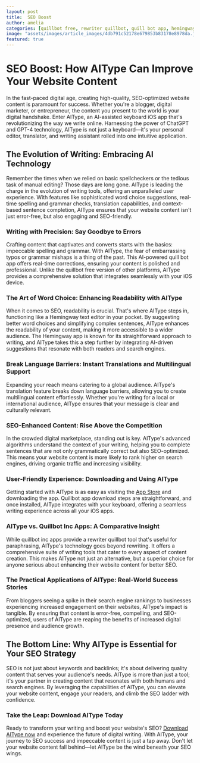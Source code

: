```yaml
---
layout: post
title:  SEO Boost
author: amelia
categories: [quillbot free, rewriter quillbot, quill bot app, hemingway text editor, quillbot inc apps, quillbot app download, hemingway app]
image: "assets/images/article_images/4db791c52178e679853b83178e8978da.jpg"
featured: true
---
```


# SEO Boost: How AIType Can Improve Your Website Content

In the fast-paced digital age, creating high-quality, SEO-optimized website content is paramount for success. Whether you're a blogger, digital marketer, or entrepreneur, the content you present to the world is your digital handshake. Enter AIType, an AI-assisted keyboard iOS app that's revolutionizing the way we write online. Harnessing the power of ChatGPT and GPT-4 technology, AIType is not just a keyboard—it's your personal editor, translator, and writing assistant rolled into one intuitive application.

## The Evolution of Writing: Embracing AI Technology

Remember the times when we relied on basic spellcheckers or the tedious task of manual editing? Those days are long gone. AIType is leading the charge in the evolution of writing tools, offering an unparalleled user experience. With features like sophisticated word choice suggestions, real-time spelling and grammar checks, translation capabilities, and context-based sentence completion, AIType ensures that your website content isn't just error-free, but also engaging and SEO-friendly.

### Writing with Precision: Say Goodbye to Errors

Crafting content that captivates and converts starts with the basics: impeccable spelling and grammar. With AIType, the fear of embarrassing typos or grammar mishaps is a thing of the past. This AI-powered quill bot app offers real-time corrections, ensuring your content is polished and professional. Unlike the quillbot free version of other platforms, AIType provides a comprehensive solution that integrates seamlessly with your iOS device.

### The Art of Word Choice: Enhancing Readability with AIType

When it comes to SEO, readability is crucial. That's where AIType steps in, functioning like a Hemingway text editor in your pocket. By suggesting better word choices and simplifying complex sentences, AIType enhances the readability of your content, making it more accessible to a wider audience. The Hemingway app is known for its straightforward approach to writing, and AIType takes this a step further by integrating AI-driven suggestions that resonate with both readers and search engines.

### Break Language Barriers: Instant Translations and Multilingual Support

Expanding your reach means catering to a global audience. AIType's translation feature breaks down language barriers, allowing you to create multilingual content effortlessly. Whether you're writing for a local or international audience, AIType ensures that your message is clear and culturally relevant.

### SEO-Enhanced Content: Rise Above the Competition

In the crowded digital marketplace, standing out is key. AIType's advanced algorithms understand the context of your writing, helping you to complete sentences that are not only grammatically correct but also SEO-optimized. This means your website content is more likely to rank higher on search engines, driving organic traffic and increasing visibility.

### User-Friendly Experience: Downloading and Using AIType

Getting started with AIType is as easy as visiting the [App Store](https://apps.apple.com/us/app/aitype-grammar-check-keyboard/id6469163944) and downloading the app. Quillbot app download steps are straightforward, and once installed, AIType integrates with your keyboard, offering a seamless writing experience across all your iOS apps.

### AIType vs. Quillbot Inc Apps: A Comparative Insight

While quillbot inc apps provide a rewriter quillbot tool that's useful for paraphrasing, AIType's technology goes beyond rewriting. It offers a comprehensive suite of writing tools that cater to every aspect of content creation. This makes AIType not just an alternative, but a superior choice for anyone serious about enhancing their website content for better SEO.

### The Practical Applications of AIType: Real-World Success Stories

From bloggers seeing a spike in their search engine rankings to businesses experiencing increased engagement on their websites, AIType's impact is tangible. By ensuring that content is error-free, compelling, and SEO-optimized, users of AIType are reaping the benefits of increased digital presence and audience growth.

## The Bottom Line: Why AIType is Essential for Your SEO Strategy

SEO is not just about keywords and backlinks; it's about delivering quality content that serves your audience's needs. AIType is more than just a tool; it's your partner in creating content that resonates with both humans and search engines. By leveraging the capabilities of AIType, you can elevate your website content, engage your readers, and climb the SEO ladder with confidence.

### Take the Leap: Download AIType Today

Ready to transform your writing and boost your website's SEO? [Download AIType now](https://apps.apple.com/us/app/aitype-grammar-check-keyboard/id6469163944) and experience the future of digital writing. With AIType, your journey to SEO success and impeccable content is just a tap away. Don't let your website content fall behind—let AIType be the wind beneath your SEO wings.